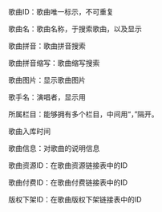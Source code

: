  


歌曲ID：歌曲唯一标示，不可重复

歌曲名：歌曲名称，于搜索歌曲，以及显示

歌曲拼音：歌曲拼音搜索

歌曲拼音缩写：歌曲缩写搜索

歌曲图片：显示歌曲图片

歌手名：演唱者，显示用

所属栏目：能够拥有多个栏目，中间用“，”隔开。

歌曲入库时间



歌曲信息：对歌曲的说明信息



歌曲资源ID：在歌曲资源链接表中的ID

歌曲付费ID：在歌曲付费链接表中的ID

版权下架ID：在歌曲版权下架链接表中的ID

